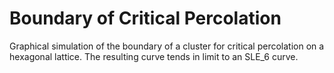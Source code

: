 # Boundary of Critical Percolation

Graphical simulation of the boundary of a cluster for critical percolation on a hexagonal lattice. The resulting curve tends in limit to an SLE_6 curve.
